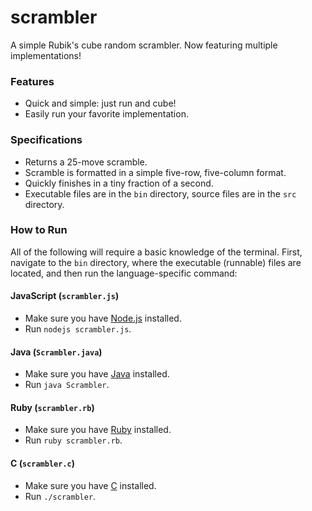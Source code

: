 # scrambler
A simple Rubik's cube random scrambler. Now featuring multiple implementations!

### Features
- Quick and simple: just run and cube!
- Easily run your favorite implementation.

### Specifications
- Returns a 25-move scramble.
- Scramble is formatted in a simple five-row, five-column format.
- Quickly finishes in a tiny fraction of a second.
- Executable files are in the `bin` directory, source files are in the `src` directory.

### How to Run
All of the following will require a basic knowledge of the terminal. First, navigate to the `bin` directory, where the executable (runnable) files are located, and then run the language-specific command:

#### JavaScript (`scrambler.js`)
- Make sure you have [Node.js](https://nodejs.org/en/) installed.
- Run `nodejs scrambler.js`.

#### Java (`Scrambler.java`)
- Make sure you have [Java](http://java.com/en/download/installed8.jsp) installed.
- Run `java Scrambler`.

#### Ruby (`scrambler.rb`)
- Make sure you have [Ruby](https://www.ruby-lang.org/en/) installed.
- Run `ruby scrambler.rb`.

#### C (`scrambler.c`)
- Make sure you have [C](http://www.cprogramming.com/) installed.
- Run `./scrambler`.
